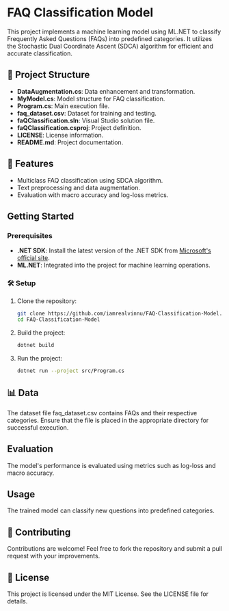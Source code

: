 # FAQ Classification Model

This project implements a machine learning model using ML.NET to classify Frequently Asked Questions (FAQs) into predefined categories. It utilizes the Stochastic Dual Coordinate Ascent (SDCA) algorithm for efficient and accurate classification.

## 📂 Project Structure

- **DataAugmentation.cs**: Data enhancement and transformation.
- **MyModel.cs**: Model structure for FAQ classification.
- **Program.cs**: Main execution file.
- **faq_dataset.csv**: Dataset for training and testing.
- **faQClassification.sln**: Visual Studio solution file.
- **faQClassification.csproj**: Project definition.
- **LICENSE**: License information.
- **README.md**: Project documentation.

## 🚀 Features

- Multiclass FAQ classification using SDCA algorithm.
- Text preprocessing and data augmentation.
- Evaluation with macro accuracy and log-loss metrics.

## Getting Started

### Prerequisites

- **.NET SDK**: Install the latest version of the .NET SDK from [Microsoft's official site](https://dotnet.microsoft.com/download).
- **ML.NET**: Integrated into the project for machine learning operations.

### 🛠️ Setup

1. Clone the repository:
   ```sh
   git clone https://github.com/iamrealvinnu/FAQ-Classification-Model.git
   cd FAQ-Classification-Model
   
2. Build the project:
   ```sh
   dotnet build

3. Run the project:
   ```sh
   dotnet run --project src/Program.cs

## 📊 Data
The dataset file faq_dataset.csv contains FAQs and their respective categories. Ensure that the file is placed in the appropriate directory for successful execution.

## Evaluation
The model's performance is evaluated using metrics such as log-loss and macro accuracy.

## Usage
The trained model can classify new questions into predefined categories.

## 🤝 Contributing
Contributions are welcome! Feel free to fork the repository and submit a pull request with your improvements.

## 📄 License
This project is licensed under the MIT License. See the LICENSE file for details.
   
